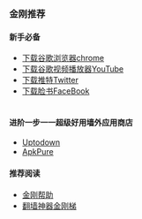 ### 金刚推荐
#### 新手必备
- [下载谷歌浏览器chrome](https://a2zitpro.github.io/web/downloadchrome_b)
- [下载谷歌视频播放器YouTube](https://a2zitpro.github.io/web/downloadyoutubeapp_b)
- [下载推特Twitter](https://a2zitpro.github.io/web/downloadtwitterapp_b)
- [下载脸书FaceBook](https://a2zitpro.github.io/web/downloadfacebookapp_b)<br><br>

#### 进阶一步一一超级好用墙外应用商店
- [Uptodown]()
- [ApkPure]()

#### 推荐阅读
- [金刚帮助](https://a2zitpro.github.io/web/list_helpkkvpn)
- [翻墙神器金刚梯](https://a2zitpro.github.io/web/dlb)
